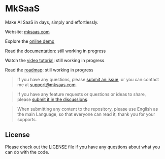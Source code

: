 # MkSaaS

Make AI SaaS in days, simply and effortlessly.

Website: [mksaas.com](https://mksaas.com)

Explore the [online demo](https://demo.mksaas.com)

Read the [documentation](https://mksaas.com/docs): still working in progress

Watch the [video tutorial](https://www.youtube.com/@MkSaaSHQ): still working in progress

Read the [roadmap](https://github.com/MkSaaSHQ/mksaas-template/issues/17): still working in progress

> If you have any questions, please [submit an issue](https://github.com/MkSaaSHQ/mksaas-template/issues/new), or you can contact me at [support@mksaas.com](mailto:support@mksaas.com).

> If you have any feature requests or questions or ideas to share, please [submit it in the discussions](https://github.com/MkSaaSHQ/mksaas-template/discussions).

> When submitting any content to the repository, please use English as the main Language, so that everyone can read it, thank you for your supports.

## License

Please check out the [LICENSE](LICENSE) file if you have any questions about what you can do with the code.
